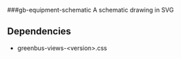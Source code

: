 ###gb-equipment-schematic
A schematic drawing in SVG

## Dependencies
* greenbus-views-&lt;version&gt;.css
